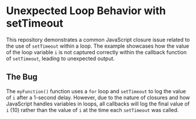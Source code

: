 # Unexpected Loop Behavior with setTimeout

This repository demonstrates a common JavaScript closure issue related to the use of `setTimeout` within a loop. The example showcases how the value of the loop variable `i` is not captured correctly within the callback function of `setTimeout`, leading to unexpected output.

## The Bug
The `myFunction()` function uses a `for` loop and `setTimeout` to log the value of `i` after a 1-second delay.  However, due to the nature of closures and how JavaScript handles variables in loops, all callbacks will log the final value of `i` (10) rather than the value of `i` at the time each `setTimeout` was called.